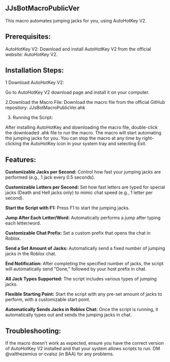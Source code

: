## JJsBotMacroPublicVer
This macro automates jumping jacks for you, using AutoHotKey V2.

## Prerequisites:
AutoHotKey V2: Download and install AutoHotKey V2 from the official website: AutoHotKey V2.

## Installation Steps:

1 Download AutoHotKey V2:

Go to AutoHotKey V2 download page and install it on your computer.

2.Download the Macro File:
Download the macro file from the official GitHub repository:
JJsBotMacroPublicVer.ahk

3. Running the Script:

After installing AutoHotKey and downloading the macro file, double-click the downloaded .ahk file to run the macro.
The macro will start automating the jumping jacks for you. You can stop the macro at any time by right-clicking the AutoHotKey icon in your system tray and selecting Exit.

## Features:

**Customizable Jacks per Second:**
Control how fast your jumping jacks are performed (e.g., 1 jack every 0.5 seconds).

**Customizable Letters per Second:**
Set how fast letters are typed for special jacks (Death and Hell jacks only) to mimic chat speed (e.g., 1 letter per second).

**Start the Script with F1:**
Press F1 to start the jumping jacks.

**Jump After Each Letter/Word:**
Automatically performs a jump after typing each letter/word.

**Customizable Chat Prefix:**
Set a custom prefix that opens the chat in Roblox.

**Send a Set Amount of Jacks:**
Automatically send a fixed number of jumping jacks in the Roblox chat.


**End Notification:**
After completing the specified number of jacks, the script will automatically send "Done," followed by your host prefix in chat.

**All Jack Types Supported:**
The script includes various types of jumping jacks.

**Flexible Starting Point:**
Start the script with any pre-set amount of jacks to perform, with a customizable start point.

**Automatically Sends Jacks in Roblox Chat:**
Once the script is running, it automatically types out and sends the jumping jacks in chat.

## Troubleshooting:
If the macro doesn’t work as expected, ensure you have the correct version of AutoHotKey V2 installed and that your system allows scripts to run.
DM @valthezemius or cvalsz (in BAA) for any problems.
